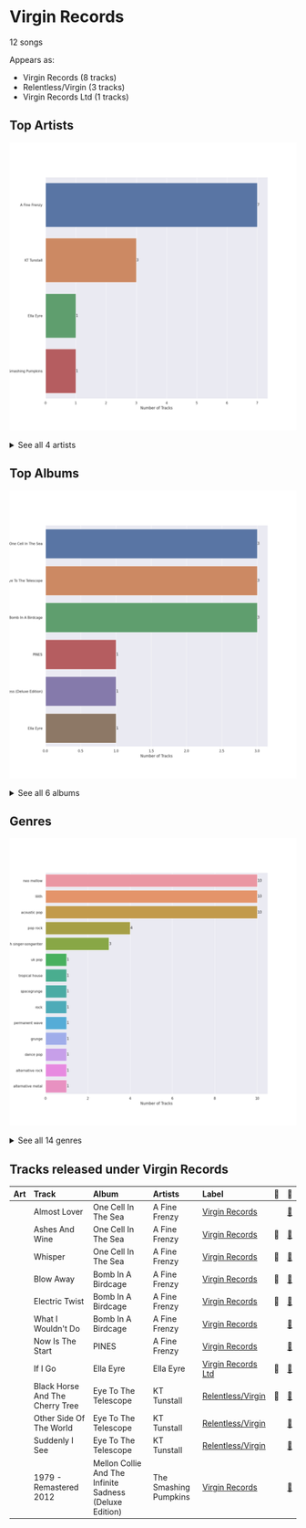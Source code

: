 # Virgin Records

12 songs

Appears as:
- Virgin Records (8 tracks)
- Relentless/Virgin (3 tracks)
- Virgin Records Ltd (1 tracks)

## Top Artists

![Bar chart of top 4 artists](../images/labels/virgin_records/artists.png)


<details>
<summary>See all 4 artists</summary>

|   Number of Tracks | Art                                                                                              | Artist                | 🔗                                                           |
|-------------------:|:-------------------------------------------------------------------------------------------------|:----------------------|:------------------------------------------------------------|
|                  7 | <img src="https://i.scdn.co/image/15b7ee7550ed4472700d573803ff90f2967f84d1" alt="" width="50" /> | A Fine Frenzy         | [🔗](https://open.spotify.com/artist/5dTYaRzOn4rXGBLH052EeQ) |
|                  3 | <img src="https://i.scdn.co/image/ab6761610000e5eb8457f57bc526c37bd804b924" alt="" width="50" /> | KT Tunstall           | [🔗](https://open.spotify.com/artist/5zzrJD2jXrE9dZ1AklRFcL) |
|                  1 | <img src="https://i.scdn.co/image/ab6761610000e5eb12123322672fbf71bd1e5c94" alt="" width="50" /> | Ella Eyre             | [🔗](https://open.spotify.com/artist/66TrUkUZ3RM29dqeDQRgyA) |
|                  1 | <img src="https://i.scdn.co/image/ab6761610000e5eb1a7d0845c3b7e2f130264957" alt="" width="50" /> | The Smashing Pumpkins | [🔗](https://open.spotify.com/artist/40Yq4vzPs9VNUrIBG5Jr2i) |

</details>


## Top Albums

![Bar chart of top 6 albums](../images/labels/virgin_records/albums.png)


<details>
<summary>See all 6 albums</summary>

|   Number of Tracks | Art                                                                                              | Album                                                   | 🔗                                                          |
|-------------------:|:-------------------------------------------------------------------------------------------------|:--------------------------------------------------------|:-----------------------------------------------------------|
|                  3 | <img src="https://i.scdn.co/image/ab67616d0000b273119ad2ebc0d33edf847ed8c6" alt="" width="50" /> | One Cell In The Sea                                     | [🔗](https://open.spotify.com/album/0Ot7MEgreG2R93aN42M9iK) |
|                  3 | <img src="https://i.scdn.co/image/ab67616d0000b273183730e8038fa632b2c227da" alt="" width="50" /> | Eye To The Telescope                                    | [🔗](https://open.spotify.com/album/3j70PDKieTWQAwas3bPHRZ) |
|                  3 | <img src="https://i.scdn.co/image/ab67616d0000b273e7b8e0abcd5cdc4c8b5a238c" alt="" width="50" /> | Bomb In A Birdcage                                      | [🔗](https://open.spotify.com/album/07IV5RxLvAUeZbcPm4zOzn) |
|                  1 | <img src="https://i.scdn.co/image/ab67616d0000b2732cf1dcc65396176307f23524" alt="" width="50" /> | PINES                                                   | [🔗](https://open.spotify.com/album/1876e9QcHkJ3Hgo4NqKXBN) |
|                  1 | <img src="https://i.scdn.co/image/ab67616d0000b273431ac6e6f393acf475730ec6" alt="" width="50" /> | Mellon Collie And The Infinite Sadness (Deluxe Edition) | [🔗](https://open.spotify.com/album/55RhFRyQFihIyGf61MgcfV) |
|                  1 | <img src="https://i.scdn.co/image/ab67616d0000b27334da09e702c7f9ca573981e5" alt="" width="50" /> | Ella Eyre                                               | [🔗](https://open.spotify.com/album/5J69OYtRXeI9dHDK2R95h5) |

</details>


## Genres

![Bar chart of top 14 genres](../images/labels/virgin_records/genres.png)


<details>
<summary>See all 14 genres</summary>

|   Number of Tracks | Genre                                     |
|-------------------:|:------------------------------------------|
|                 10 | [neo mellow](../genres/neo_mellow.md)     |
|                 10 | [lilith](../genres/lilith.md)             |
|                 10 | [acoustic pop](../genres/acoustic_pop.md) |
|                  4 | [pop rock](../genres/pop_rock.md)         |
|                  3 | scottish singer-songwriter                |
|                  1 | uk pop                                    |
|                  1 | tropical house                            |
|                  1 | spacegrunge                               |
|                  1 | [rock](../genres/rock.md)                 |
|                  1 | permanent wave                            |
|                  1 | grunge                                    |
|                  1 | [dance pop](../genres/dance_pop.md)       |
|                  1 | alternative rock                          |
|                  1 | alternative metal                         |

</details>


## Tracks released under Virgin Records

| Art                                                                                              | Track                           | Album                                                   | Artists               | Label                                   | 💚   | 🔗                                                          |
|:-------------------------------------------------------------------------------------------------|:--------------------------------|:--------------------------------------------------------|:----------------------|:----------------------------------------|:----|:-----------------------------------------------------------|
| <img src="https://i.scdn.co/image/ab67616d0000b273119ad2ebc0d33edf847ed8c6" alt="" width="50" /> | Almost Lover                    | One Cell In The Sea                                     | A Fine Frenzy         | [Virgin Records](virgin_records.md)     |     | [🔗](https://open.spotify.com/track/3GSYWQNnSdovwC2H8HpziA) |
| <img src="https://i.scdn.co/image/ab67616d0000b273119ad2ebc0d33edf847ed8c6" alt="" width="50" /> | Ashes And Wine                  | One Cell In The Sea                                     | A Fine Frenzy         | [Virgin Records](virgin_records.md)     | 💚   | [🔗](https://open.spotify.com/track/1l9Q5NyhsyodDzIrdtJ6Ub) |
| <img src="https://i.scdn.co/image/ab67616d0000b273119ad2ebc0d33edf847ed8c6" alt="" width="50" /> | Whisper                         | One Cell In The Sea                                     | A Fine Frenzy         | [Virgin Records](virgin_records.md)     | 💚   | [🔗](https://open.spotify.com/track/3yUJDAcGYn66tg752ErDyC) |
| <img src="https://i.scdn.co/image/ab67616d0000b273e7b8e0abcd5cdc4c8b5a238c" alt="" width="50" /> | Blow Away                       | Bomb In A Birdcage                                      | A Fine Frenzy         | [Virgin Records](virgin_records.md)     | 💚   | [🔗](https://open.spotify.com/track/2phwpCR68nWlTy8ao0PnK2) |
| <img src="https://i.scdn.co/image/ab67616d0000b273e7b8e0abcd5cdc4c8b5a238c" alt="" width="50" /> | Electric Twist                  | Bomb In A Birdcage                                      | A Fine Frenzy         | [Virgin Records](virgin_records.md)     | 💚   | [🔗](https://open.spotify.com/track/2jQ7ZztDfmt4qeW0tOMIqY) |
| <img src="https://i.scdn.co/image/ab67616d0000b273e7b8e0abcd5cdc4c8b5a238c" alt="" width="50" /> | What I Wouldn't Do              | Bomb In A Birdcage                                      | A Fine Frenzy         | [Virgin Records](virgin_records.md)     |     | [🔗](https://open.spotify.com/track/54qVDnyXbaYeXSjF8cxFLs) |
| <img src="https://i.scdn.co/image/ab67616d0000b2732cf1dcc65396176307f23524" alt="" width="50" /> | Now Is The Start                | PINES                                                   | A Fine Frenzy         | [Virgin Records](virgin_records.md)     |     | [🔗](https://open.spotify.com/track/3gEyA6UtRSk1058sev61D6) |
| <img src="https://i.scdn.co/image/ab67616d0000b27334da09e702c7f9ca573981e5" alt="" width="50" /> | If I Go                         | Ella Eyre                                               | Ella Eyre             | [Virgin Records Ltd](virgin_records.md) | 💚   | [🔗](https://open.spotify.com/track/5JO7yGfeJKYjbOXRRdNk64) |
| <img src="https://i.scdn.co/image/ab67616d0000b273183730e8038fa632b2c227da" alt="" width="50" /> | Black Horse And The Cherry Tree | Eye To The Telescope                                    | KT Tunstall           | [Relentless/Virgin](relentless.md)      | 💚   | [🔗](https://open.spotify.com/track/0qAMjeQFyd1qD0LDiV8gWp) |
| <img src="https://i.scdn.co/image/ab67616d0000b273183730e8038fa632b2c227da" alt="" width="50" /> | Other Side Of The World         | Eye To The Telescope                                    | KT Tunstall           | [Relentless/Virgin](relentless.md)      |     | [🔗](https://open.spotify.com/track/4A9E08l34BkPsCDAmOpHxb) |
| <img src="https://i.scdn.co/image/ab67616d0000b273183730e8038fa632b2c227da" alt="" width="50" /> | Suddenly I See                  | Eye To The Telescope                                    | KT Tunstall           | [Relentless/Virgin](relentless.md)      |     | [🔗](https://open.spotify.com/track/5p9XWUdvbUzmPCukOmwoU3) |
| <img src="https://i.scdn.co/image/ab67616d0000b273431ac6e6f393acf475730ec6" alt="" width="50" /> | 1979 - Remastered 2012          | Mellon Collie And The Infinite Sadness (Deluxe Edition) | The Smashing Pumpkins | [Virgin Records](virgin_records.md)     |     | [🔗](https://open.spotify.com/track/5QLHGv0DfpeXLNFo7SFEy1) |
